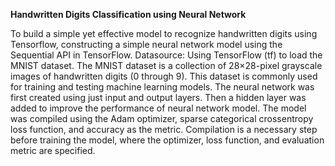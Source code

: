 **Handwritten Digits Classification using Neural Network**

To build a simple yet effective model to recognize handwritten digits using Tensorflow, constructing a simple neural network model using the Sequential API in TensorFlow. 
Datasource: Using TensorFlow (tf) to load the MNIST dataset. The MNIST dataset is a collection of 28×28-pixel grayscale images of handwritten digits (0 through 9). This dataset is commonly used for training and testing machine learning models.
The neural network was first created using just input and output layers. Then a hidden layer was added to improve the performance of neural network model. The model was compiled using the Adam optimizer, sparse categorical crossentropy loss function, and accuracy as the metric. Compilation is a necessary step before training the model, where the optimizer, loss function, and evaluation metric are specified.
